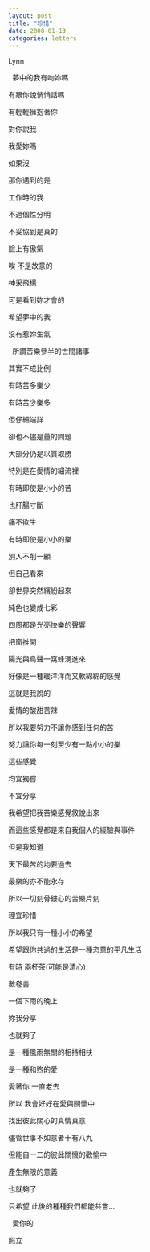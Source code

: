 ```yaml
---
layout: post
title: "珍惜"
date: 2008-01-13
categories: letters
---
```



Lynn


 
夢中的我有吻妳嗎


有跟你說悄悄話嗎


有輕輕擁抱著你


對你說我


我愛妳嗎


如果沒


那你遇到的是


工作時的我


不過個性分明


不妥協到是真的


臉上有傲氣


唉 不是故意的


神采飛揚


可是看到妳才會的


希望夢中的我


沒有惹妳生氣


 
所謂苦樂參半的世間諸事


其實不成比例


有時苦多樂少


有時苦少樂多


但仔細端詳


卻也不儘是量的問題


大部分仍是以質取勝


特別是在愛情的細流裡


有時即使是小小的苦


也肝腸寸斷


痛不欲生


有時即使是小小的樂


別人不削一顧


但自己看來


卻世界突然繽紛起來


純色也變成七彩


四周都是光亮快樂的聲響


把窗推開


陽光與鳥聲一窩蜂湧進來


好像是一種暖洋洋而又軟綿綿的感覺


這就是我說的


愛情的酸甜苦辣


所以我要努力不讓你感到任何的苦


努力讓你每一刻至少有一點小小的樂


這些感覺


均宜獨嘗


不宜分享


我希望把我苦樂感覺敘說出來


而這些感覺都是來自我個人的經驗與事件


但是我知道


天下最苦的均要過去


最樂的亦不能永存


所以一切刻骨鏤心的苦樂片刻


理宜珍惜


所以我只有一種小小的希望


希望跟你共過的生活是一種恣意的平凡生活


有時 兩杯茶(可能是清心)


數卷書


一個下雨的晚上


妳我分享


也就夠了


是一種風雨無關的相持相扶


是一種和煦的愛


愛著你 一直老去


所以 我會好好在愛與關懷中


找出彼此關心的真情真意


儘管世事不如意者十有八九


但能自一二的彼此關懷的歡愉中


產生無限的意義


也就夠了


只希望 此後的種種我們都能共嘗...


 
愛你的


照立
